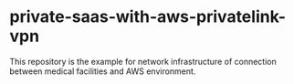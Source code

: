 # private-saas-with-aws-privatelink-vpn
This repository is the example for network infrastructure of connection between medical facilities and AWS environment.
